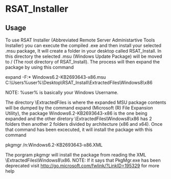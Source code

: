 # RSAT_Installer
Usage
----
To use RSAT Installer (Abbreviated Remote Server Administartive Tools Installer) you can execute the compiled .exe and then install your selected .msu package, It will create a folder in your desktop called RSAT_Install. In this directory the selected .msu (Windows Update Package) will be moved to / (The root directory of RSAT_Install). The process will then expand the package by using this command

expand -F:* Windows6.2-KB2693643-x86.msu C:\Users\%user%\Desktop\RSAT_Install\ExtractedFiles\Windows8\x86

NOTE: %user% is basically your Windows Username.

The directory  \ExtractedFiles is where the expanded MSU package contents will be dumped by the command expand (Microsoft (R) File Expansion Utility), the package Windows6.2-KB2693643-x86 is the one being expanded and the other diretory \ExtractedFiles\Windows8\x86 has 2 folders then another 2 folders divided by architecture (x86 and x64). Once that command has been excecuted, it will install the package with this command

pkgmgr /n:Windows6.2-KB2693643-x86.XML

The porgram pkgmgr will install the package from reading the XML \ExtractedFiles\Windows8\x86.
NOTE: If it says that PkgMgr.exe has been deprecated visit http://go.microsoft.com/fwlink/?LinkID=195329 for more help



